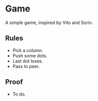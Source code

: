 # Game
A simple game, inspired by Vito and Sorin.

## Rules
- Pick a column.
- Push some dots.
- Last dot loses.
- Pass to peer.

## Proof
- To do.
